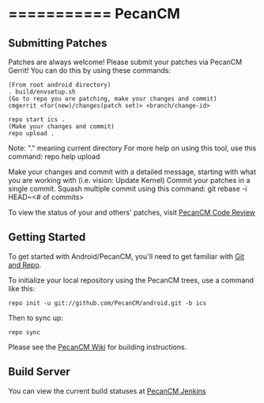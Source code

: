 ===========
 PecanCM
===========

Submitting Patches
------------------
Patches are always welcome!  Please submit your patches via PecanCM Gerrit!
You can do this by using these commands:

    (From root android directory)
    . build/envsetup.sh
    (Go to repo you are patching, make your changes and commit)
    cmgerrit <for(new)/changes(patch set)> <branch/change-id> 

    repo start ics .
    (Make your changes and commit)
    repo upload .
Note: "." meaning current directory
For more help on using this tool, use this command: repo help upload

Make your changes and commit with a detailed message, starting with what you are working with (i.e. vision: Update Kernel)
Commit your patches in a single commit. Squash multiple commit using this command: git rebase -i HEAD~<# of commits>

To view the status of your and others' patches, visit [PecanCM Code Review](http://review.pecancm.org/)


Getting Started
---------------

To get started with Android/PecanCM, you'll need to get
familiar with [Git and Repo](http://source.android.com/source/downloading.html).

To initialize your local repository using the PecanCM trees, use a command like this:

    repo init -u git://github.com/PecanCM/android.git -b ics

Then to sync up:

    repo sync

Please see the [PecanCM Wiki](http://wiki.cyanogenmod.org/) for building instructions.


Build Server
--------

You can view the current build statuses at [PecanCM Jenkins](http://jenkins.pecancm.org/)
